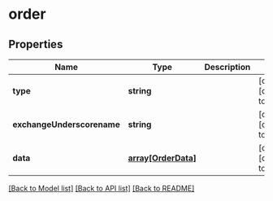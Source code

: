 # order

## Properties
Name | Type | Description | Notes
------------ | ------------- | ------------- | -------------
**type** | **string** |  | [optional] [default to null]
**exchangeUnderscorename** | **string** |  | [optional] [default to null]
**data** | [**array[OrderData]**](OrderData.md) |  | [optional] [default to null]

[[Back to Model list]](../README.md#documentation-for-models) [[Back to API list]](../README.md#documentation-for-api-endpoints) [[Back to README]](../README.md)


